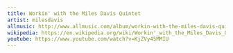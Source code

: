 ```yaml
---
title: Workin' with the Miles Davis Quintet
artist: milesdavis
allmusic: http://www.allmusic.com/album/workin-with-the-miles-davis-quintet-mw0000649474
wikipedia: https://en.wikipedia.org/wiki/Workin'_with_the_Miles_Davis_Quintet
youtube: https://www.youtube.com/watch?v=KjZVy45MMIU
---
```

